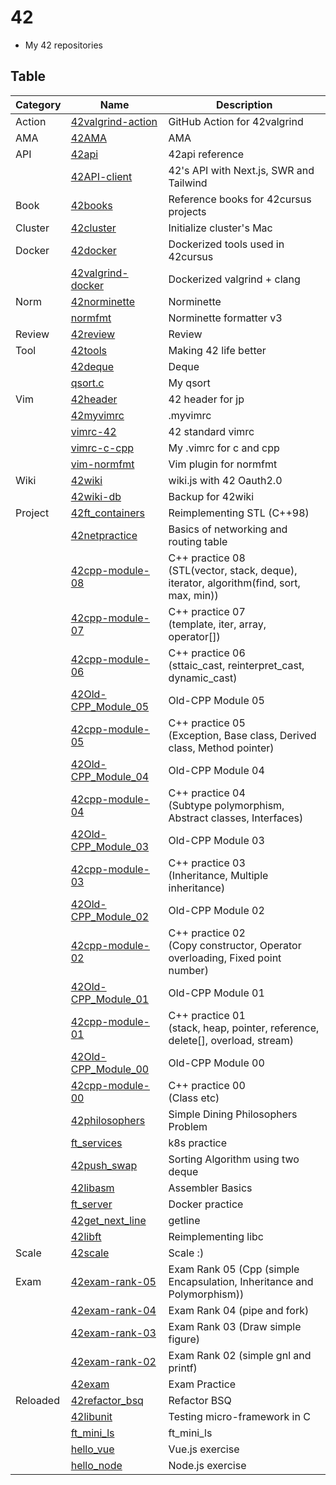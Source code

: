# 42
- My 42 repositories

## Table

| Category | Name                                                                     | Description                                                                               |
|----------|--------------------------------------------------------------------------|-------------------------------------------------------------------------------------------|
| Action   | [42valgrind-action](https://github.com/solareenlo/42valgrind-action)     | GitHub Action for 42valgrind                                                              |
| AMA      | [42AMA](https://github.com/solareenlo/42AMA)                             | AMA                                                                                       |
| API      | [42api](https://github.com/solareenlo/42api)                             | 42api reference                                                                           |
|          | [42API-client](https://github.com/solareenlo/42API-client)               | 42's API with Next.js, SWR and Tailwind                                                   |
| Book     | [42books](https://github.com/solareenlo/42books)                         | Reference books for 42cursus projects                                                     |
| Cluster  | [42cluster](https://github.com/solareenlo/42cluster)                     | Initialize cluster's Mac                                                                  |
| Docker   | [42docker](https://github.com/solareenlo/42docker)                       | Dockerized tools used in 42cursus                                                         |
|          | [42valgrind-docker](https://github.com/solareenlo/42valgrind-docker)     | Dockerized valgrind + clang                                                               |
| Norm     | [42norminette](https://github.com/solareenlo/42norminette)               | Norminette                                                                                |
|          | [normfmt](https://github.com/solareenlo/normfmt)                         | Norminette formatter v3                                                                   |
| Review   | [42review](https://github.com/solareenlo/42review)                       | Review                                                                                    |
| Tool     | [42tools](https://github.com/solareenlo/42tools)                         | Making 42 life better                                                                     |
|          | [42deque](https://github.com/solareenlo/42deque)                         | Deque                                                                                     |
|          | [qsort.c](https://github.com/solareenlo/qsort.c)                         | My qsort                                                                                  |
| Vim      | [42header](https://github.com/solareenlo/42header)                       | 42 header for jp                                                                          |
|          | [42myvimrc](https://github.com/solareenlo/42myvimrc)                     | .myvimrc                                                                                  |
|          | [vimrc-42](https://github.com/solareenlo/vimrc-42)                       | 42 standard vimrc                                                                         |
|          | [vimrc-c-cpp](https://github.com/solareenlo/vimrc-c-cpp)                 | My .vimrc for c and cpp                                                                   |
|          | [vim-normfmt](https://github.com/solareenlo/vim-normfmt)                 | Vim plugin for normfmt                                                                    |
| Wiki     | [42wiki](https://github.com/solareenlo/42wiki)                           | wiki.js with 42 Oauth2.0                                                                  |
|          | [42wiki-db](https://github.com/solareenlo/42wiki-db)                     | Backup for 42wiki                                                                         |
| Project  | [42ft_containers](https://github.com/solareenlo/42ft_containers)         | Reimplementing STL (C++98)                                                                |
|          | [42netpractice](https://github.com/solareenlo/42netpractice)             | Basics of networking and routing table                                                    |
|          | [42cpp-module-08](https://github.com/solareenlo/42cpp-module-08)         | C++ practice 08<br>(STL(vector, stack, deque), iterator, algorithm(find, sort, max, min)) |
|          | [42cpp-module-07](https://github.com/solareenlo/42cpp-module-07)         | C++ practice 07<br>(template, iter, array, operator[])                                    |
|          | [42cpp-module-06](https://github.com/solareenlo/42cpp-module-06)         | C++ practice 06<br>(sttaic_cast, reinterpret_cast, dynamic_cast)                          |
|          | [42Old-CPP_Module_05](https://github.com/solareenlo/42Old-CPP_Module_05) | Old-CPP Module 05                                                                         |
|          | [42cpp-module-05](https://github.com/solareenlo/42cpp-module-05)         | C++ practice 05<br>(Exception, Base class, Derived class, Method pointer)                 |
|          | [42Old-CPP_Module_04](https://github.com/solareenlo/42Old-CPP_Module_04) | Old-CPP Module 04                                                                         |
|          | [42cpp-module-04](https://github.com/solareenlo/42cpp-module-04)         | C++ practice 04<br>(Subtype polymorphism, Abstract classes, Interfaces)                   |
|          | [42Old-CPP_Module_03](https://github.com/solareenlo/42Old-CPP_Module_03) | Old-CPP Module 03                                                                         |
|          | [42cpp-module-03](https://github.com/solareenlo/42cpp-module-03)         | C++ practice 03<br>(Inheritance, Multiple inheritance)                                    |
|          | [42Old-CPP_Module_02](https://github.com/solareenlo/42Old-CPP_Module_02) | Old-CPP Module 02                                                                         |
|          | [42cpp-module-02](https://github.com/solareenlo/42cpp-module-02)         | C++ practice 02<br>(Copy constructor, Operator overloading, Fixed point number)           |
|          | [42Old-CPP_Module_01](https://github.com/solareenlo/42Old-CPP_Module_01) | Old-CPP Module 01                                                                         |
|          | [42cpp-module-01](https://github.com/solareenlo/42cpp-module-01)         | C++ practice 01<br>(stack, heap, pointer, reference, delete[], overload, stream)          |
|          | [42Old-CPP_Module_00](https://github.com/solareenlo/42Old-CPP_Module_00) | Old-CPP Module 00                                                                         |
|          | [42cpp-module-00](https://github.com/solareenlo/42cpp-module-00)         | C++ practice 00<br>(Class etc)                                                            |
|          | [42philosophers](https://github.com/solareenlo/42philosophers)           | Simple Dining Philosophers Problem                                                        |
|          | [ft_services](https://github.com/solareenlo/ft_services)                 | k8s practice                                                                              |
|          | [42push_swap](https://github.com/solareenlo/42push_swap)                 | Sorting Algorithm using two deque                                                         |
|          | [42libasm](https://github.com/solareenlo/42libasm)                       | Assembler Basics                                                                          |
|          | [ft_server](https://github.com/solareenlo/ft_server)                     | Docker practice                                                                           |
|          | [42get_next_line](https://github.com/solareenlo/42get_next_line)         | getline                                                                                   |
|          | [42libft](https://github.com/solareenlo/42libft)                         | Reimplementing libc                                                                       |
| Scale    | [42scale](https://github.com/solareenlo/42scale)                         | Scale :)                                                                                  |
| Exam     | [42exam-rank-05](https://github.com/solareenlo/42exam-rank-05)           | Exam Rank 05 (Cpp (simple Encapsulation, Inheritance and Polymorphism))                   |
|          | [42exam-rank-04](https://github.com/solareenlo/42exam-rank-04)           | Exam Rank 04 (pipe and fork)                                                              |
|          | [42exam-rank-03](https://github.com/solareenlo/42exam-rank-03)           | Exam Rank 03 (Draw simple figure)                                                         |
|          | [42exam-rank-02](https://github.com/solareenlo/42exam-rank-02)           | Exam Rank 02 (simple gnl and printf)                                                      |
|          | [42exam](https://github.com/solareenlo/42exam)                           | Exam Practice                                                                             |
| Reloaded | [42refactor_bsq](https://github.com/solareenlo/42refactor_bsq)           | Refactor BSQ                                                                              |
|          | [42libunit](https://github.com/solareenlo/42libunit)                     | Testing micro-framework in C                                                              |
|          | [ft_mini_ls](https://github.com/solareenlo/ft_mini_ls)                   | ft_mini_ls                                                                                |
|          | [hello_vue](https://github.com/solareenlo/hello_vue)                     | Vue.js exercise                                                                           |
|          | [hello_node](https://github.com/solareenlo/hello_node)                   | Node.js exercise                                                                          |
